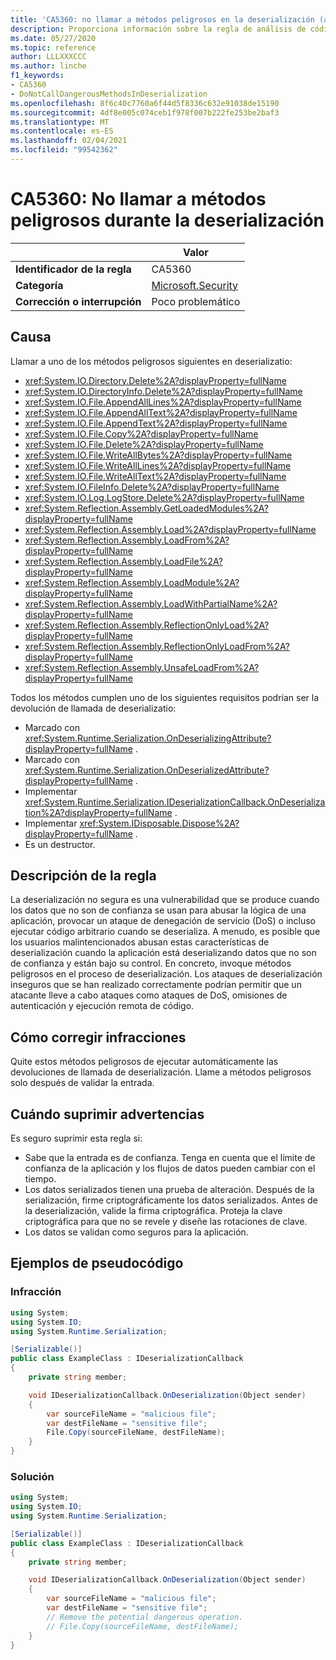 ```yaml
---
title: 'CA5360: no llamar a métodos peligrosos en la deserialización (análisis de código)'
description: Proporciona información sobre la regla de análisis de código CA5360, incluidas las causas, cómo corregir las infracciones y cuándo suprimirlas.
ms.date: 05/27/2020
ms.topic: reference
author: LLLXXXCCC
ms.author: linche
f1_keywords:
- CA5360
- DoNotCallDangerousMethodsInDeserialization
ms.openlocfilehash: 8f6c40c7760a6f44d5f8336c632e91038de15190
ms.sourcegitcommit: 4df8e005c074ceb1f978f007b222fe253be2baf3
ms.translationtype: MT
ms.contentlocale: es-ES
ms.lasthandoff: 02/04/2021
ms.locfileid: "99542362"
---
```

# <a name="ca5360-do-not-call-dangerous-methods-in-deserialization"></a>CA5360: No llamar a métodos peligrosos durante la deserialización

| | Valor |
|-|-|
| **Identificador de la regla** |CA5360|
| **Categoría** |[Microsoft.Security](security-warnings.md)|
| **Corrección o interrupción** |Poco problemático|

## <a name="cause"></a>Causa

Llamar a uno de los métodos peligrosos siguientes en deserializatio:

- <xref:System.IO.Directory.Delete%2A?displayProperty=fullName>
- <xref:System.IO.DirectoryInfo.Delete%2A?displayProperty=fullName>
- <xref:System.IO.File.AppendAllLines%2A?displayProperty=fullName>
- <xref:System.IO.File.AppendAllText%2A?displayProperty=fullName>
- <xref:System.IO.File.AppendText%2A?displayProperty=fullName>
- <xref:System.IO.File.Copy%2A?displayProperty=fullName>
- <xref:System.IO.File.Delete%2A?displayProperty=fullName>
- <xref:System.IO.File.WriteAllBytes%2A?displayProperty=fullName>
- <xref:System.IO.File.WriteAllLines%2A?displayProperty=fullName>
- <xref:System.IO.File.WriteAllText%2A?displayProperty=fullName>
- <xref:System.IO.FileInfo.Delete%2A?displayProperty=fullName>
- <xref:System.IO.Log.LogStore.Delete%2A?displayProperty=fullName>
- <xref:System.Reflection.Assembly.GetLoadedModules%2A?displayProperty=fullName>
- <xref:System.Reflection.Assembly.Load%2A?displayProperty=fullName>
- <xref:System.Reflection.Assembly.LoadFrom%2A?displayProperty=fullName>
- <xref:System.Reflection.Assembly.LoadFile%2A?displayProperty=fullName>
- <xref:System.Reflection.Assembly.LoadModule%2A?displayProperty=fullName>
- <xref:System.Reflection.Assembly.LoadWithPartialName%2A?displayProperty=fullName>
- <xref:System.Reflection.Assembly.ReflectionOnlyLoad%2A?displayProperty=fullName>
- <xref:System.Reflection.Assembly.ReflectionOnlyLoadFrom%2A?displayProperty=fullName>
- <xref:System.Reflection.Assembly.UnsafeLoadFrom%2A?displayProperty=fullName>

Todos los métodos cumplen uno de los siguientes requisitos podrían ser la devolución de llamada de deserializatio:

- Marcado con <xref:System.Runtime.Serialization.OnDeserializingAttribute?displayProperty=fullName> .
- Marcado con <xref:System.Runtime.Serialization.OnDeserializedAttribute?displayProperty=fullName> .
- Implementar <xref:System.Runtime.Serialization.IDeserializationCallback.OnDeserialization%2A?displayProperty=fullName> .
- Implementar <xref:System.IDisposable.Dispose%2A?displayProperty=fullName> .
- Es un destructor.

## <a name="rule-description"></a>Descripción de la regla

La deserialización no segura es una vulnerabilidad que se produce cuando los datos que no son de confianza se usan para abusar la lógica de una aplicación, provocar un ataque de denegación de servicio (DoS) o incluso ejecutar código arbitrario cuando se deserializa. A menudo, es posible que los usuarios malintencionados abusan estas características de deserialización cuando la aplicación está deserializando datos que no son de confianza y están bajo su control. En concreto, invoque métodos peligrosos en el proceso de deserialización. Los ataques de deserialización inseguros que se han realizado correctamente podrían permitir que un atacante lleve a cabo ataques como ataques de DoS, omisiones de autenticación y ejecución remota de código.

## <a name="how-to-fix-violations"></a>Cómo corregir infracciones

Quite estos métodos peligrosos de ejecutar automáticamente las devoluciones de llamada de deserialización. Llame a métodos peligrosos solo después de validar la entrada.

## <a name="when-to-suppress-warnings"></a>Cuándo suprimir advertencias

Es seguro suprimir esta regla si:

- Sabe que la entrada es de confianza. Tenga en cuenta que el límite de confianza de la aplicación y los flujos de datos pueden cambiar con el tiempo.
- Los datos serializados tienen una prueba de alteración. Después de la serialización, firme criptográficamente los datos serializados. Antes de la deserialización, valide la firma criptográfica. Proteja la clave criptográfica para que no se revele y diseñe las rotaciones de clave.
- Los datos se validan como seguros para la aplicación.

## <a name="pseudo-code-examples"></a>Ejemplos de pseudocódigo

### <a name="violation"></a>Infracción

```csharp
using System;
using System.IO;
using System.Runtime.Serialization;

[Serializable()]
public class ExampleClass : IDeserializationCallback
{
    private string member;

    void IDeserializationCallback.OnDeserialization(Object sender)
    {
        var sourceFileName = "malicious file";
        var destFileName = "sensitive file";
        File.Copy(sourceFileName, destFileName);
    }
}
```

### <a name="solution"></a>Solución

```csharp
using System;
using System.IO;
using System.Runtime.Serialization;

[Serializable()]
public class ExampleClass : IDeserializationCallback
{
    private string member;

    void IDeserializationCallback.OnDeserialization(Object sender)
    {
        var sourceFileName = "malicious file";
        var destFileName = "sensitive file";
        // Remove the potential dangerous operation.
        // File.Copy(sourceFileName, destFileName);
    }
}
```
